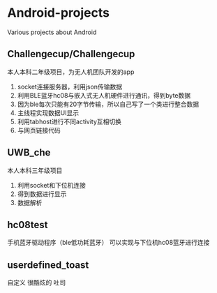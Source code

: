 # Android-projects
Various projects about Android

## Challengecup/Challengecup
本人本科二年级项目，为无人机团队开发的app
1. socket连接服务器，利用json传输数据
2. 利用BLE蓝牙hc08与嵌入式无人机硬件进行通讯，得到byte数据
3. 因为ble每次只能有20字节传输，所以自己写了一个类进行整合数据
4. 主线程实现数据UI显示
5. 利用tabhost进行不同activity互相切换
6. 与网页链接代码

## UWB_che
本人本科三年级项目
1. 利用socket和下位机连接
2. 得到数据进行显示
3. 数据解析

## hc08test
手机蓝牙驱动程序（ble低功耗蓝牙）
可以实现与下位机hc08蓝牙进行连接

## userdefined_toast
自定义 很酷炫的 吐司

